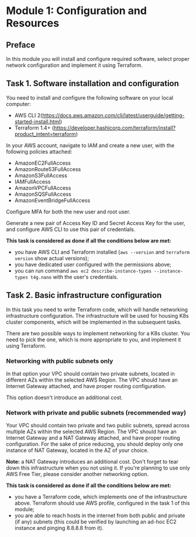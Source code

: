 # Module 1: Configuration and Resources

## Preface

In this module you will install and configure required software, select proper network configuration and implement it using Terraform.

## Task 1. Software installation and configuration

You need to install and configure the following software on your local computer:

- AWS CLI 2(https://docs.aws.amazon.com/cli/latest/userguide/getting-started-install.html)
- Terraform 1.4+ (https://developer.hashicorp.com/terraform/install?product_intent=terraform)

In your AWS account, navigate to IAM and create a new user, with the following policies attached:

- AmazonEC2FullAccess
- AmazonRoute53FullAccess
- AmazonS3FullAccess
- IAMFullAccess
- AmazonVPCFullAccess
- AmazonSQSFullAccess
- AmazonEventBridgeFullAccess

Configure MFA for both the new user and root user.

Generate a new pair of Access Key ID and Secret Access Key for the user, and configure AWS CLI to use this pair of credentials.

**This task is considered as done if all the conditions below are met:**

- you have AWS CLI and Terraform installed (`aws --version` and `terraform version` show actual versions);
- you have dedicated user configured with the permissions above;
- you can run command `aws ec2 describe-instance-types --instance-types t4g.nano` with the user's credentials.

## Task 2. Basic infrastructure configuration

In this task you need to write Terraform code, which will handle networking infrastructure configuration. The infrastructure will be used for housing K8s cluster components, which will be implemented in the subsequent tasks.

There are two possible ways to implement networking for a K8s cluster. You need to pick the one, which is more appropriate to you, and implement it using Terraform.

### Networking with public subnets only

In that option your VPC should contain two private subnets, located in different AZs within the selected AWS Region. The VPC should have an Internet Gateway attached, and have proper routing configuration.

This option doesn't introduce an additional cost.

### Network with private and public subnets (recommended way)

Your VPC should contain two private and two public subnets, spread across multiple AZs within the selected AWS Region. The VPC should have an Internet Gateway and a NAT Gateway attached, and have proper routing configuration. For the sake of price reducing, you should deploy only one instance of NAT Gateway, located in the AZ of your choice.

**Note:** a NAT Gateway introduces an additional cost. Don't forget to tear down this infrastructure when you not using it. If you're planning to use only AWS Free Tier, please consider another networking option.

**This task is considered as done if all the conditions below are met:**

- you have a Terraform code, which implements one of the infrastructure above. Terraform should use AWS profile, configured in the task 1 of this module;
- you are able to reach hosts in the internet from both public and private (if any) subnets (this could be verified by launching an ad-hoc EC2 instance and pinging 8.8.8.8 from it).
